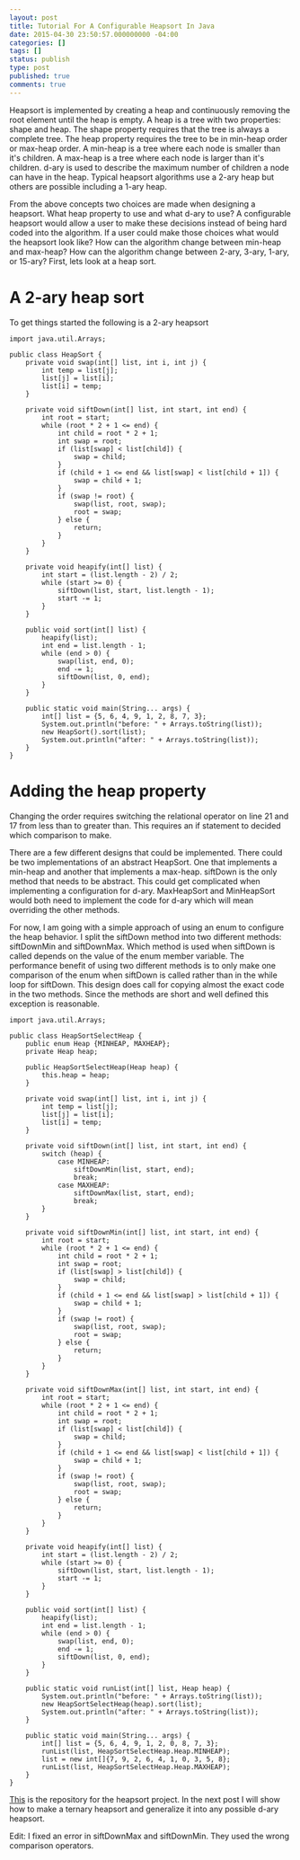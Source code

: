 ```yaml
---
layout: post
title: Tutorial For A Configurable Heapsort In Java
date: 2015-04-30 23:50:57.000000000 -04:00
categories: []
tags: []
status: publish
type: post
published: true
comments: true
---
```

Heapsort is implemented by creating a heap and continuously removing the root element until the heap is empty. A heap
is a tree with two properties: shape and heap. The shape property requires that the tree is always a complete tree. The
heap property requires the tree to be in min-heap order or max-heap order. A min-heap is a tree where each node is
smaller than it's children. A max-heap is a tree where each node is larger than it's children. d-ary is used to
describe the maximum number of children a node can have in the heap. Typical heapsort algorithms use a 2-ary heap but
others are possible including a 1-ary heap.

From the above concepts two choices are made when designing a heapsort. What heap property to use and what d-ary to
use? A configurable heapsort would allow a user to make these decisions instead of being hard coded into the algorithm.
If a user could make those choices what would the heapsort look like? How can the algorithm change between min-heap and
max-heap? How can the algorithm change between 2-ary, 3-ary, 1-ary, or 15-ary? First, lets look at a heap sort.

# A 2-ary heap sort

To get things started the following is a 2-ary heapsort

    import java.util.Arrays;
    
    public class HeapSort {
        private void swap(int[] list, int i, int j) {
            int temp = list[j];
            list[j] = list[i];
            list[i] = temp;
        }
    
        private void siftDown(int[] list, int start, int end) {
            int root = start;
            while (root * 2 + 1 <= end) {
                int child = root * 2 + 1;
                int swap = root;
                if (list[swap] < list[child]) {
                    swap = child;
                }
                if (child + 1 <= end && list[swap] < list[child + 1]) {
                    swap = child + 1;
                }
                if (swap != root) {
                    swap(list, root, swap);
                    root = swap;
                } else {
                    return;
                }
            }
        }
    
        private void heapify(int[] list) {
            int start = (list.length - 2) / 2;
            while (start >= 0) {
                siftDown(list, start, list.length - 1);
                start -= 1;
            }
        }
    
        public void sort(int[] list) {
            heapify(list);
            int end = list.length - 1;
            while (end > 0) {
                swap(list, end, 0);
                end -= 1;
                siftDown(list, 0, end);
            }
        }
    
        public static void main(String... args) {
            int[] list = {5, 6, 4, 9, 1, 2, 8, 7, 3};
            System.out.println("before: " + Arrays.toString(list));
            new HeapSort().sort(list);
            System.out.println("after: " + Arrays.toString(list));
        }
    }

# Adding the heap property

Changing the order requires switching the relational operator on line 21 and 17 from less than to greater than. This
requires an if statement to decided which comparison to make.

There are a few different designs that could be implemented. There could be two implementations of an abstract
HeapSort. One that implements a min-heap and another that implements a max-heap. siftDown is the only method that needs
to be abstract. This could get complicated when implementing a configuration for d-ary. MaxHeapSort and MinHeapSort
would both need to implement the code for d-ary which will mean overriding the other methods.

For now, I am going with a simple approach of using an enum to configure the heap behavior. I split the siftDown method
into two different methods: siftDownMin and siftDownMax. Which method is used when siftDown is called depends on the
value of the enum member variable. The performance benefit of using two different methods is to only make one
comparison of the enum when siftDown is called rather than in the while loop for siftDown. This design does call for
copying almost the exact code in the two methods. Since the methods are short and well defined this exception is
reasonable.

    import java.util.Arrays;
    
    public class HeapSortSelectHeap {
        public enum Heap {MINHEAP, MAXHEAP};
        private Heap heap;
    
        public HeapSortSelectHeap(Heap heap) {
            this.heap = heap;
        }
    
        private void swap(int[] list, int i, int j) {
            int temp = list[j];
            list[j] = list[i];
            list[i] = temp;
        }
    
        private void siftDown(int[] list, int start, int end) {
            switch (heap) {
                case MINHEAP:
                    siftDownMin(list, start, end);
                    break;
                case MAXHEAP:
                    siftDownMax(list, start, end);
                    break;
            }
        }
    
        private void siftDownMin(int[] list, int start, int end) {
            int root = start;
            while (root * 2 + 1 <= end) {
                int child = root * 2 + 1;
                int swap = root;
                if (list[swap] > list[child]) {
                    swap = child;
                }
                if (child + 1 <= end && list[swap] > list[child + 1]) {
                    swap = child + 1;
                }
                if (swap != root) {
                    swap(list, root, swap);
                    root = swap;
                } else {
                    return;
                }
            }
        }
    
        private void siftDownMax(int[] list, int start, int end) {
            int root = start;
            while (root * 2 + 1 <= end) {
                int child = root * 2 + 1;
                int swap = root;
                if (list[swap] < list[child]) {
                    swap = child;
                }
                if (child + 1 <= end && list[swap] < list[child + 1]) {
                    swap = child + 1;
                }
                if (swap != root) {
                    swap(list, root, swap);
                    root = swap;
                } else {
                    return;
                }
            }
        }
    
        private void heapify(int[] list) {
            int start = (list.length - 2) / 2;
            while (start >= 0) {
                siftDown(list, start, list.length - 1);
                start -= 1;
            }
        }
    
        public void sort(int[] list) {
            heapify(list);
            int end = list.length - 1;
            while (end > 0) {
                swap(list, end, 0);
                end -= 1;
                siftDown(list, 0, end);
            }
        }
    
        public static void runList(int[] list, Heap heap) {
            System.out.println("before: " + Arrays.toString(list));
            new HeapSortSelectHeap(heap).sort(list);
            System.out.println("after: " + Arrays.toString(list));
        }
    
        public static void main(String... args) {
            int[] list = {5, 6, 4, 9, 1, 2, 0, 8, 7, 3};
            runList(list, HeapSortSelectHeap.Heap.MINHEAP);
            list = new int[]{7, 9, 2, 6, 4, 1, 0, 3, 5, 8};
            runList(list, HeapSortSelectHeap.Heap.MAXHEAP);
        }
    }

[This](https://github.com/moaxcp/heapsort) is the repository for the heapsort project. In the next post I will show how
to make a ternary heapsort and generalize it into any possible d-ary heapsort.

Edit: I fixed an error in siftDownMax and siftDownMin. They used the wrong comparison operators.
